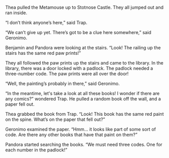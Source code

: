 Thea pulled the Metamouse up to Stotnose Castle. They all jumped out and ran inside.

“I don’t think anyone’s here,” said Trap.

“We can’t give up yet. There’s got to be a clue here somewhere,” said Geronimo.

Benjamin and Pandora were looking at the stairs. “Look! The railing up the stairs has the same red paw prints!”

They all followed the paw prints up the stairs and came to the library. In the library, there was a door locked with a padlock. The padlock needed a three-number code. The paw prints were all over the door!

“Well, the painting’s probably in there,” said Geronimo.

“In the meantime, let's take a look at all these books! I wonder if there are any comics?” wondered Trap. He pulled a random book off the wall, and a paper fell out.

Thea grabbed the book from Trap. “Look! This book has the same red paint on the spine. What’s on the paper that fell out?”

Geronimo examined the paper. “Hmm... it looks like part of some sort of code. Are there any other books that have that paint on them?”

Pandora started searching the books. “We must need three codes. One for each number in the padlock!”

